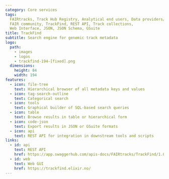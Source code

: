```yaml
---
category: Core services
tags: 
  FAIRtracks, Track Hub Registry, Analytical end users, Data providers/stewards, Developers, 
  FAIR community, TrackFind, REST API, Track collections, 
  Web Interface, JSON, JSON Schema, GSuite
title: TrackFind
subtitle: Search engine for genomic track metadata
logo:
  path:
    - images
    - logos
    - trackfind-194-[fixed].png
  dimensions:
    height: 84
    width: 194
features:
  - icon: file-tree
    text: Hierarchical browser of all metadata keys and values
  - icon: tag-search-outline
    text: Categorical search
  - icon: tools
    text: Graphical builder of SQL-based search queries
  - icon: table
    text: Browse results in table or hierarchical form
  - icon: code-json
    text: Export results in JSON or GSuite formats
  - icon: api
    text: REST API for integration in downstream tools and scripts
links:
  - id: api
    text: REST API
    href: https://app.swaggerhub.com/apis-docs/FAIRtracks/TrackFind/1.0.0
  - id: web
    text: Web GUI
    href: https://trackfind.elixir.no/
---
```

